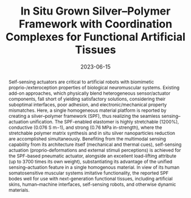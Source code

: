 ---
title: "In Situ Grown Silver–Polymer Framework with Coordination Complexes for Functional Artificial Tissues"
authors:
- Songlin Zhang
- Yibing Deng
- Alberto Libanori
- Yihao Zhou
- Jiachen Yang
- Trinny Tat
- Lin Yang
- Wanxin Sun
- Peng Zheng
- 朱有亮
- Jun Chen
- Swee Ching Tan
date: "2023-06-15"
doi: "10.1002/adma.202207916"
publication_types: ["期刊文章"]
publication: "Advanced Materials"
publication_short: "Advanced Materials"
abstract: "Self-sensing actuators are critical to artificial robots with  biomimetic proprio-/exteroception properties of biological neuromuscular  systems. Existing add-on approaches, which physically blend  heterogeneous sensor/actuator components, fall short of yielding  satisfactory solutions, considering their suboptimal interfaces, poor  adhesion, and electronic/mechanical property mismatches. Here, a single  homogeneous material platform is reported by creating a silver–polymer  framework (SPF), thus realizing the seamless sensing–actuation  unification. The SPF-enabled elastomer is highly stretchable (1200%),  conductive (0.076 S m−1), and strong (0.76 MPa in-strength), where the  stretchable polymer matrix synthesis and in situ silver nanoparticles  reduction are accomplished simultaneously. Benefiting from the  multimodal sensing capability from its architecture itself (mechanical  and thermal cues), self-sensing actuation (proprio-deformations and  external stimuli perceptions) is achieved for the SPF-based pneumatic  actuator, alongside an excellent load-lifting attribute (up to 3700  times its own weight), substantiating its advantage of the unified  sensing–actuation feature in a single homogenous material. In view of  its human somatosensitive muscular systems imitative functionality, the  reported SPF bodes well for use with next-generation functional tissues,  including artificial skins, human–machine interfaces, self-sensing  robots, and otherwise dynamic materials."
url_pdf: "https://onlinelibrary.wiley.com/doi/10.1002/adma.202207916"
---